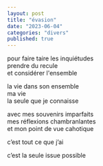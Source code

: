 ```yaml
---
layout: post
title: "évasion"
date: "2023-06-04"
categories: "divers"
published: true
---
```


pour faire taire les inquiétudes  
prendre du recule  
et considérer l'ensemble  

la vie dans son ensemble  
ma vie  
la seule que je connaisse

avec mes souvenirs imparfaits  
mes réflexions chambranlantes  
et mon point de vue cahotique  

c’est tout ce que j’ai  

c’est la seule issue possible  
